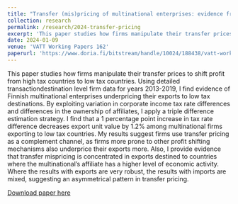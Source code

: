 ```yaml
---
title: "Transfer (mis)pricing of multinational enterprises: evidence from Finland"
collection: research
permalink: /research/2024-transfer-pricing
excerpt: 'This paper studies how firms manipulate their transfer prices to shift profit from high tax countries to low tax countries. Using detailed transactiondestination level firm data for years 2013-2019, I find evidence of Finnish multinational enterprises underpricing their exports to low tax destinations. By exploiting variation in corporate income tax rate differences and differences in the ownership of affiliates, I apply a triple difference estimation strategy. I find that a 1 percentage point increase in tax rate difference decreases export unit value by 1.2% among multinational firms exporting to low tax countries. My results suggest firms use transfer pricing as a complement channel, as firms more prone to other profit shifting mechanisms also underprice their exports more. Also, I provide evidence that transfer mispricing is concentrated in exports destined to countries where the multinational’s affiliate has a higher level of economic activity. Where the results with exports are very robust, the results with imports are mixed, suggesting an asymmetrical pattern in transfer pricing.'
date: 2024-01-09
venue: 'VATT Working Papers 162'
paperurl: 'https://www.doria.fi/bitstream/handle/10024/188438/vatt-working-papers-162-transfer-mis-pricing-of-multinational-enterprises--evidence-from-finland.pdf'
---
```


This paper studies how firms manipulate their transfer prices to shift profit from high tax countries to low tax countries. Using detailed transactiondestination level firm data for years 2013-2019, I find evidence of Finnish multinational enterprises underpricing their exports to low tax destinations. By exploiting variation in corporate income tax rate differences and differences in the ownership of affiliates, I apply a triple difference estimation strategy. I find that a 1 percentage point increase in tax rate difference decreases export unit value by 1.2% among multinational firms exporting to low tax countries. My results suggest firms use transfer pricing as a complement channel, as firms more prone to other profit shifting mechanisms also underprice their exports more. Also, I provide evidence that transfer mispricing is concentrated in exports destined to countries where the multinational’s affiliate has a higher level of economic activity. Where the results with exports are very robust, the results with imports are mixed, suggesting an asymmetrical pattern in transfer pricing.

[Download paper here](https://www.doria.fi/bitstream/handle/10024/188438/vatt-working-papers-162-transfer-mis-pricing-of-multinational-enterprises--evidence-from-finland.pdf)
